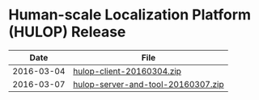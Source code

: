# Human-scale Localization Platform (HULOP) Release

|Date|File|
|---|---|
|2016-03-04|[hulop-client-20160304.zip](https://raw.githubusercontent.com/hulop/Release/master/hulop-client-20160304.zip)
|2016-03-07|[hulop-server-and-tool-20160307.zip](https://raw.githubusercontent.com/hulop/Release/master/hulop-server-and-tool-20160307.zip)
